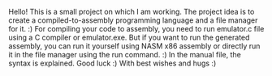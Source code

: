 Hello!
This is a small project on which I am working. The project idea is to create a compiled-to-assembly programming language and a file manager for it. :)
For compiling your code to assembly, you need to run emulator.c file using a C compiler or emulator.exe. But if you want to run the generated assembly, you can run it yourself using NASM x86 assembly or directly run it in the file manager using the run command. :)
In the manual file, the syntax is explained.
Good luck :)
With best wishes and hugs :)

